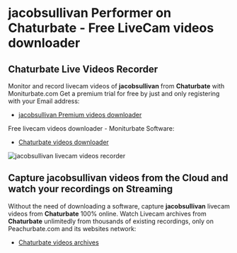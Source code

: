 # jacobsullivan Performer on Chaturbate - Free LiveCam videos downloader

## Chaturbate Live Videos Recorder

Monitor and record livecam videos of **jacobsullivan** from **Chaturbate** with Moniturbate.com
Get a premium trial for free by just and only registering with your Email address:
* [jacobsullivan Premium videos downloader](https://moniturbate.com/request-demo-licence-key.html)

Free livecam videos downloader - Moniturbate Software:
* [Chaturbate videos downloader](https://moniturbate.com/moniturbate-download-software.html)

![jacobsullivan livecam videos recorder](https://peachurnet.com/templates/moniturbate-software.png)


## Capture jacobsullivan videos from the Cloud and watch your recordings on Streaming

Without the need of downloading a software, capture **jacobsullivan** livecam videos from **Chaturbate** 100% online.
Watch Livecam archives from **Chaturbate** unlimitedly from thousands of existing recordings, only on Peachurbate.com and its websites network:
* [Chaturbate videos archives](https://peachurnet.com/)